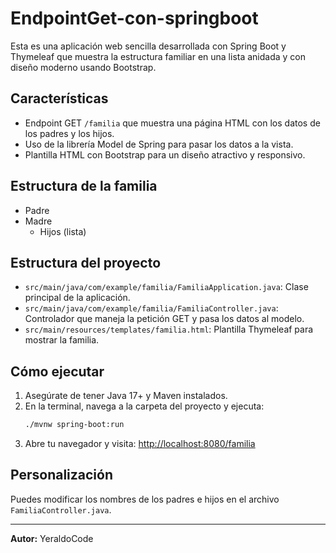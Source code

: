 # EndpointGet-con-springboot

Esta es una aplicación web sencilla desarrollada con Spring Boot y Thymeleaf que muestra la estructura familiar en una lista anidada y con diseño moderno usando Bootstrap.

## Características
- Endpoint GET `/familia` que muestra una página HTML con los datos de los padres y los hijos.
- Uso de la librería Model de Spring para pasar los datos a la vista.
- Plantilla HTML con Bootstrap para un diseño atractivo y responsivo.

## Estructura de la familia
- Padre
- Madre
  - Hijos (lista)

## Estructura del proyecto
- `src/main/java/com/example/familia/FamiliaApplication.java`: Clase principal de la aplicación.
- `src/main/java/com/example/familia/FamiliaController.java`: Controlador que maneja la petición GET y pasa los datos al modelo.
- `src/main/resources/templates/familia.html`: Plantilla Thymeleaf para mostrar la familia.

## Cómo ejecutar
1. Asegúrate de tener Java 17+ y Maven instalados.
2. En la terminal, navega a la carpeta del proyecto y ejecuta:
   ```bash
   ./mvnw spring-boot:run
   ```
3. Abre tu navegador y visita: [http://localhost:8080/familia](http://localhost:8080/familia)

## Personalización
Puedes modificar los nombres de los padres e hijos en el archivo `FamiliaController.java`.

---

**Autor:** YeraldoCode
